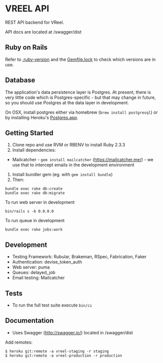 # VREEL API

REST API backend for VReel.

API docs are located at /swagger/dist

Ruby on Rails
-------------

Refer to [.ruby-version](.ruby-version) and the [Gemfile.lock](Gemfile.lock) to check
which versions are in use.

Database
--------

The application's data persistence layer is Postgres. At present, there is very
little code which is Postgres-specific - but that may change in future, so you
should use Postgres at the data layer in development.

On OSX, install postgres either via homebrew (`brew install postgresql`) or by
installing Heroku's [Postgres.app](http://postgresapp.com).

Getting Started
---------------

1. Clone repo and use RVM or RBENV to install Ruby 2.3.3
1. Install dependencies:
  * Mailcatcher - `gem install mailcatcher` (https://mailcatcher.me/) - we use that to intercept emails in the development environment
1. Install bundler gem (eg. with `gem install bundle`)
1. Then:

```
bundle exec rake db:create
bundle exec rake db:migrate
```

To run web server in development

```
bin/rails s -b 0.0.0.0
```

To run queue in development

```
bundle exec rake jobs:work
```

Development
-----------

-   Testing Framework: Rubular, Brakeman, RSpec, Fabrication, Faker
-   Authentication: devise_token_auth
-   Web server: puma
-   Queues: delayed_job
-   Email testing: Mailcatcher


Tests
-----

- To run the full test suite execute `bin/ci`

Documentation
-----

- Uses Swagger (http://swagger.io/) located in /swagger/dist 

Add remotes:

```
$ heroku git:remote -a vreel-staging -r staging
$ heroku git:remote -a vreel-production -r production
```
